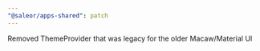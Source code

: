 ```yaml
---
"@saleor/apps-shared": patch
---
```


Removed ThemeProvider that was legacy for the older Macaw/Material UI
